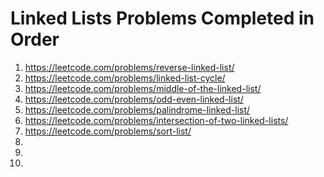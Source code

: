 # Linked Lists Problems Completed in Order
1. https://leetcode.com/problems/reverse-linked-list/ 
1. https://leetcode.com/problems/linked-list-cycle/
1. https://leetcode.com/problems/middle-of-the-linked-list/
1. https://leetcode.com/problems/odd-even-linked-list/
1. https://leetcode.com/problems/palindrome-linked-list/
1. https://leetcode.com/problems/intersection-of-two-linked-lists/
1. https://leetcode.com/problems/sort-list/
1.
1.
1.
